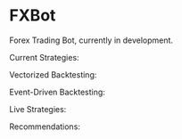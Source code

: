 # FXBot

Forex Trading Bot, currently in development.

Current Strategies:

Vectorized Backtesting:

Event-Driven Backtesting:

Live Strategies:

Recommendations:
